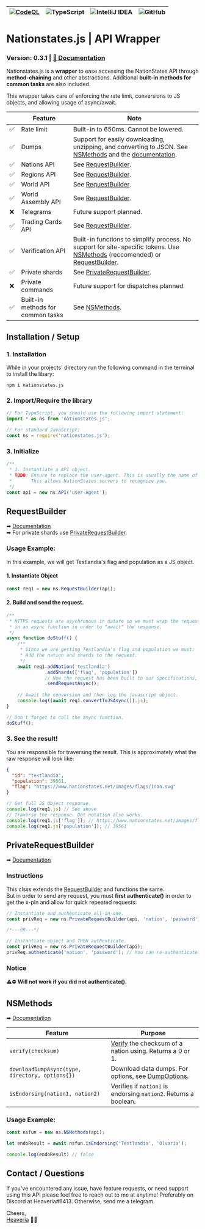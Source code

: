 [![CodeQL](https://github.com/heaveria-ns/nationstates.js/actions/workflows/codeql-analysis.yml/badge.svg)](https://github.com/heaveria-ns/nationstates.js/actions/workflows/codeql-analysis.yml)  | ![TypeScript](https://img.shields.io/badge/typescript-%23007ACC.svg?style=for-the-badge&logo=typescript&logoColor=white) | ![IntelliJ IDEA](https://img.shields.io/badge/IntelliJIDEA-000000.svg?style=for-the-badge&logo=intellij-idea&logoColor=white) | ![GitHub](https://img.shields.io/badge/github-%23121011.svg?style=for-the-badge&logo=github&logoColor=white)
--- | --- | --- | ---

# Nationstates.js | API Wrapper
### Version: 0.3.1 | [📖 Documentation](heaveria-ns.github.io/nationstates.js/)

Nationstates.js is a **wrapper** to ease accessing the NationStates API through **method-chaining** and other abstractions. 
Additional **built-in methods for common tasks** are also included.

This wrapper takes care of enforcing the rate limit, conversions to JS objects, and allowing usage of async/await.

ㅤ   | Feature | Note
----|---------|--------
 ✅ | Rate limit | Built-in to 650ms. Cannot be lowered.
 ✅ | Dumps | Support for easily downloading, unzipping, and converting to JSON. See [NSMethods](#nsmethods) and the [documentation](https://heaveria-ns.github.io/nationstates.js/classes/NSMethods.html#downloadDumpAsync).
 ✅ | Nations API | See [RequestBuilder](#requestbuilder).
 ✅ | Regions API | See [RequestBuilder](#requestbuilder).
 ✅ | World API | See [RequestBuilder](#requestbuilder).
 ✅ | World Assembly API | See [RequestBuilder](#requestbuilder).
 ❌ | Telegrams | Future support planned.
 ✅ | Trading Cards API | See [RequestBuilder](#requestbuilder).
 ✅ | Verification API | Built-in functions to simplify process. No support for site-specific tokens. Use [NSMethods](#nsmethods) (reccomended) or  [RequestBuilder](#requestbuilder).
 ✅ | Private shards | See [PrivateRequestBuilder](#privaterequestbuilder).
 ❌ | Private commands | Future support for dispatches planned. 
 ✅ | Built-in methods for common tasks | See [NSMethods](#nsmethods).


## Installation / Setup
### 1. Installation
While in your projects' directory run the following command in the terminal to install the libary:
```
npm i nationstates.js
```

### 2. Import/Require the library
```TypeScript
// For TypeScript, you should use the following import statement:
import * as ns from 'nationstates.js';

// For standard JavaScript:
const ns = require('nationstates.js');
```

### 3. Initialize
```TypeScript
/**
 * 1. Instantiate a API object.
 * TODO: Ensure to replace the user-agent. This is usually the name of your own nation.
 *       This allows NationStates servers to recognize you.
 */
const api = new ns.API('user-Agent');
```

## RequestBuilder
➡ [Documentation](https://heaveria-ns.github.io/nationstates.js/classes/RequestBuilder.html)  
➡ For private shards use [PrivateRequestBuilder](#privaterequestbuilder).
### Usage Example:
In this example, we will get Testlandia's flag and population as a JS object.
#### 1. Instantiate Object
```TypeScript
const req1 = new ns.RequestBuilder(api);
```

#### 2. Build and send the request.
```TypeScript
/**
 * HTTPS requests are asychronous in nature so we must wrap the request
 * in an async function in order to "await" the response.
 */
async function doStuff() {
    /**
     * Since we are getting Testlandia's flag and population we must:
     * Add the nation and shards to the request.
     */
    await req1.addNation('testlandia')
              .addShards(['flag', 'population'])
              // Now the request has been built to our specifications, we can send it.
              .sendRequestAsync();
    
    // Await the conversion and then log the javascript object.
    console.log((await req1.convertToJSAsync()).js);
}

// Don't forget to call the async function.
doStuff();
```
### 3. See the result!
You are responsible for traversing the result. This is approximately what the raw response will look like:
```JSON
{
  "id": "testlandia",
  "population": 39561,
  "flag": "https://www.nationstates.net/images/flags/Iran.svg"
}
```
```TypeScript
// Get full JS Object response.
console.log(req1.js) // See above
// Traverse the response. Dot notation also works.
console.log(req1.js['flag']); // https://www.nationstates.net/images/flags/Iran.svg
console.log(req1.js['population']); // 39561
```

## PrivateRequestBuilder
➡ [Documentation](https://heaveria-ns.github.io/nationstates.js/classes/PrivateRequestBuilder.html)

### Instructions
This clsss extends the [RequestBuilder](#requestbuilder) and functions the same.  
But in order to send any request, you must **first authenticate()** 
in order to get the x-pin and allow for quick repeated requests:

```TypeScript
// Instantiate and authenticate all-in-one.
const privReq = new ns.PrivateRequestBuilder(api, 'nation', 'password');

/*---OR---*/

// Instantiate object and THEN authenticate.
const privReq = new ns.PrivateRequestBuilder(api);
privReq.authenticate('nation', 'password'); // You can re-authenticate. Reccomended to create a new object though.
```

### Notice
⚠️⛔️ **Will not work if you did not authenticate().**


## NSMethods
➡ [Documentation](https://heaveria-ns.github.io/nationstates.js/classes/NSMethods.html)

Feature | Purpose
-------|--------
`verify(checksum)` | [Verify](https://www.nationstates.net/pages/api.html#verification) the checksum of a nation using. Returns a 0 or 1.
`downloadDumpAsync(type, directory, options{})` | Download data dumps. For options, see [DumpOptions](https://heaveria-ns.github.io/nationstates.js/interfaces/DumpOptions.html).
`isEndorsing(nation1, nation2)` | Verifies if `nation1` is endorsing `nation2`. Returns a boolean.

### Usage Example:
```TypeScript
const nsfun = new ns.NSMethods(api);

let endoResult = await nsfun.isEndorsing('Testlandia', 'Olvaria');

console.log(endoResult) // false
```


## Contact / Questions
If you've encountered any issue, have feature requests, or need support using this API please feel free to reach
out to me at anytime! Preferably on Discord at Heaveria#6413. Otherwise, send me a telegram.

Cheers,  
[Heaveria](https://www.nationstates.net/nation=heaveria)  👋🏻
